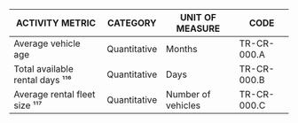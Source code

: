 | ACTIVITY METRIC | CATEGORY | UNIT OF MEASURE | CODE |
|-----------------|----------|-----------------|------|
| Average vehicle age | Quantitative | Months | TR-CR-000.A |
| Total available rental days ¹¹⁶ | Quantitative | Days | TR-CR-000.B |
| Average rental fleet size ¹¹⁷ | Quantitative | Number of vehicles | TR-CR-000.C |